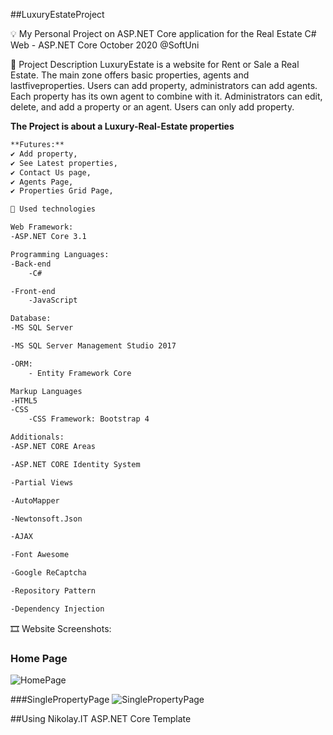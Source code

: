 ##LuxuryEstateProject

💡 My Personal Project on ASP.NET Core application for the Real Estate C# Web - ASP.NET Core October 2020 @SoftUni

📝 Project Description
LuxuryEstate is a website for Rent or Sale a Real Estate.
The main zone offers basic properties, agents and lastfiveproperties. Users can add property, administrators can add agents. Each property has its own agent to combine with it.
Administrators can edit, delete, and add a property or an agent.
Users can only add property.


**The Project is about a Luxury-Real-Estate properties**

```bash
**Futures:**
✔️ Add property,
✔️ See Latest properties,
✔️ Contact Us page,
✔️ Agents Page,
✔️ Properties Grid Page,
```

```bash
🔨 Used technologies

Web Framework:
-ASP.NET Core 3.1

Programming Languages:
-Back-end
    -C#

-Front-end
    -JavaScript

Database:
-MS SQL Server

-MS SQL Server Management Studio 2017

-ORM:
    - Entity Framework Core

Markup Languages
-HTML5
-CSS
    -CSS Framework: Bootstrap 4

Additionals:
-ASP.NET CORE Areas

-ASP.NET CORE Identity System

-Partial Views

-AutoMapper

-Newtonsoft.Json

-AJAX

-Font Awesome

-Google ReCaptcha

-Repository Pattern

-Dependency Injection
```

🎞️ Website Screenshots:

### Home Page
![HomePage](https://imgur.com/a/rLJDzQr.png)

###SinglePropertyPage
![SinglePropertyPage](https://imgur.com/a/60l9QZX.png)

##Using Nikolay.IT ASP.NET Core Template
